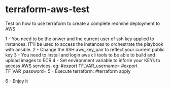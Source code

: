 # terraform-aws-test
Test on how to use terraform to create a complete redmine deployment to AWS

1 - You need to be the onwer and the current user of ssh key applied to instances. IT'll be used to access
the instances to orchestrate the playbook with ansible.
2 - Change the SSH aws_key_pair to reflect your current public key
3 - You need to install and login aws cli tools to be able to build and upload images to ECR
4 - Set environment variable to inform your KEYs to access AWS services, eg:
 #export TF_VAR_username=<aws key>
 #export TF_VAR_password=<aws secret>
5 - Execute terraform:
 #terraform apply

6 - Enjoy it




